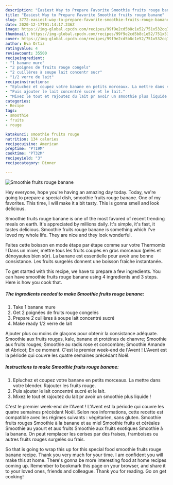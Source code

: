 ```yaml
---
description: "Easiest Way to Prepare Favorite Smoothie fruits rouge banane"
title: "Easiest Way to Prepare Favorite Smoothie fruits rouge banane"
slug: 3772-easiest-way-to-prepare-favorite-smoothie-fruits-rouge-banane
date: 2020-12-17T01:14:17.236Z
image: https://img-global.cpcdn.com/recipes/99f9e2cd5b8c1e52/751x532cq70/smoothie-fruits-rouge-banane-photo-principale-de-la-recette.jpg
thumbnail: https://img-global.cpcdn.com/recipes/99f9e2cd5b8c1e52/751x532cq70/smoothie-fruits-rouge-banane-photo-principale-de-la-recette.jpg
cover: https://img-global.cpcdn.com/recipes/99f9e2cd5b8c1e52/751x532cq70/smoothie-fruits-rouge-banane-photo-principale-de-la-recette.jpg
author: Eva Ortiz
ratingvalue: 4
reviewcount: 35500
recipeingredient:
- "1 banane mure"
- "2 poignes de fruits rouge congels"
- "2 cuillères à soupe lait concentr sucr"
- "1/2 verre de lait"
recipeinstructions:
- "Epluchez et coupez votre banane en petits morceaux. La mettre dans votre blender. Rajouter les fruits rouge."
- "Puis ajouter le lait concentré sucré et le lait."
- "Mixez le tout et rajoutez du lait pr avoir un smoothie plus liquide !"
categories:
- Recipe
tags:
- smoothie
- fruits
- rouge

katakunci: smoothie fruits rouge 
nutrition: 134 calories
recipecuisine: American
preptime: "PT19M"
cooktime: "PT32M"
recipeyield: "3"
recipecategory: Dinner

---
```



![Smoothie fruits rouge banane](https://img-global.cpcdn.com/recipes/99f9e2cd5b8c1e52/751x532cq70/smoothie-fruits-rouge-banane-photo-principale-de-la-recette.jpg)

Hey everyone, hope you're having an amazing day today. Today, we're going to prepare a special dish, smoothie fruits rouge banane. One of my favorites. This time, I will make it a bit tasty. This is gonna smell and look delicious.

Smoothie fruits rouge banane is one of the most favored of recent trending meals on earth. It's appreciated by millions daily. It's simple, it's fast, it tastes delicious. Smoothie fruits rouge banane is something which I've loved my whole life. They are nice and they look wonderful.

Faites cette boisson en mode étape par étape comme sur votre Thermomix ! Dans un mixer, mettre tous les fruits coupés en gros morceaux (pelés et dénoyautes bien sûr). La banane est essentielle pour avoir une bonne consistance. Les fruits surgelés donnent une boisson fraîche instantanée..


To get started with this recipe, we have to prepare a few ingredients. You can have smoothie fruits rouge banane using 4 ingredients and 3 steps. Here is how you cook that.

<!--inarticleads1-->

##### The ingredients needed to make Smoothie fruits rouge banane:

1. Take 1 banane mure
1. Get 2 poignées de fruits rouge congelés
1. Prepare 2 cuillères à soupe lait concentré sucré
1. Make ready 1/2 verre de lait


Ajouter plus ou moins de glaçons pour obtenir la consistance adéquate. Smoothie aux fruits rouges, kale, banane et protéines de chanvre; Smoothie aux fruits rouges; Smoothie au radis rose et concombre; Smoothie Amande et Abricot; En ce moment. C&#39;est le premier week-end de l&#39;Avent ! L&#39;Avent est la période qui couvre les quatre semaines précédant Noël. 

<!--inarticleads2-->

##### Instructions to make Smoothie fruits rouge banane:

1. Epluchez et coupez votre banane en petits morceaux. La mettre dans votre blender. Rajouter les fruits rouge.
1. Puis ajouter le lait concentré sucré et le lait.
1. Mixez le tout et rajoutez du lait pr avoir un smoothie plus liquide !


C&#39;est le premier week-end de l&#39;Avent ! L&#39;Avent est la période qui couvre les quatre semaines précédant Noël. Selon nos informations, cette recette est compatible avec les régimes suivants : végétarien, sans gluten. Smoothie fruits rouges Smoothie à la banane et au miel Smoothie fruits et céréales Smoothie au yaourt et aux fruits Smoothie aux fruits exotiques Smoothie à la banane. On peut remplacer les cerises par des fraises, framboises ou autres fruits rouges surgelés ou frais. 

So that is going to wrap this up for this special food smoothie fruits rouge banane recipe. Thank you very much for your time. I am confident you will make this at home. There's gonna be more interesting food at home recipes coming up. Remember to bookmark this page on your browser, and share it to your loved ones, friends and colleague. Thank you for reading. Go on get cooking!
